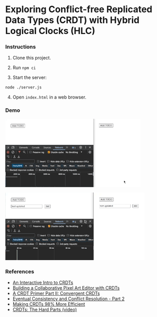# Exploring Conflict-free Replicated Data Types (CRDT) with Hybrid Logical Clocks (HLC)

### Instructions

1. Clone this project.

2. Run `npm ci`

3. Start the server:

```bash
node ./server.js
```

4. Open `index.html` in a web browser.

### Demo

![CRDT based input updates](./demo-1.gif)

![Offline support + conflict resolution with HLCs](./demo-2.gif)

### References

- [An Interactive Intro to CRDTs](https://jakelazaroff.com/words/an-interactive-intro-to-crdts/)
- [Building a Collaborative Pixel Art Editor with CRDTs](https://jakelazaroff.com/words/building-a-collaborative-pixel-art-editor-with-crdts/)
- [A CRDT Primer Part II: Convergent CRDTs](https://blog.jtfmumm.com//2015/11/24/crdt-primer-2-convergent-crdts/)
- [Eventual Consistency and Conflict Resolution - Part 2](https://www.mydistributed.systems/2022/02/eventual-consistency-part-2.html)
- [Making CRDTs 98% More Efficient](https://jakelazaroff.com/words/making-crdts-98-percent-more-efficient)
- [CRDTs: The Hard Parts (video)](https://www.youtube.com/watch?v=x7drE24geUw&t=3587s)
